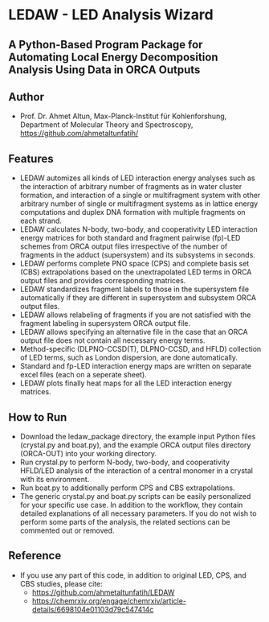 #  LEDAW - LED Analysis Wizard   
## A Python-Based Program Package for Automating Local Energy Decomposition Analysis Using Data in ORCA Outputs 
## Author

- Prof. Dr. Ahmet Altun, Max-Planck-Institut für Kohlenforshung, Department of Molecular Theory and Spectroscopy, https://github.com/ahmetaltunfatih/


## Features

- LEDAW automizes all kinds of LED interaction energy analyses such as the interaction of arbitrary number of fragments as in water cluster formation, and interaction of a single or multifragment system with other arbitrary number of single or multifragment systems as in lattice energy computations and duplex DNA formation with multiple fragments on each strand.
- LEDAW calculates N-body, two-body, and cooperativity LED interaction energy matrices for both standard and fragment pairwise (fp)-LED schemes from ORCA output files irrespective of the number of fragments in the adduct (supersystem) and its subsystems in seconds.
- LEDAW performs complete PNO space (CPS) and complete basis set (CBS) extrapolations based on the unextrapolated LED terms in ORCA output files and provides corresponding matrices.
- LEDAW standardizes fragment labels to those in the supersystem file automatically if they are different in supersystem and subsystem ORCA output files.
- LEDAW allows relabeling of fragments if you are not satisfied with the fragment labeling in supersystem ORCA output file.
- LEDAW allows specifying an alternative file in the case that an ORCA output file does not contain all necessary energy terms. 
- Method-specific (DLPNO-CCSD(T), DLPNO-CCSD, and HFLD) collection of LED terms, such as London dispersion, are done automatically.
- Standard and fp-LED interaction energy maps are written on separate excel files (each on a seperate sheet).
- LEDAW plots finally heat maps for all the LED interaction energy matrices.

## How to Run
- Download the ledaw_package directory, the example input Python files (crystal.py and boat.py), and the example ORCA output files directory (ORCA-OUT) into your working directory.
- Run crystal.py to perform N-body, two-body, and cooperativity HFLD/LED analysis of the interaction of a central monomer in a crystal with its environment.
- Run boat.py to additionally perform CPS and CBS extrapolations.
- The generic crystal.py and boat.py scripts can be easily personalized for your specific use case. In addition to the workflow, they contain detailed explanations of all necessary parameters. If you do not wish to perform some parts of the analysis, the related sections can be commented out or removed.

## Reference
- If you use any part of this code, in addition to original LED, CPS, and CBS studies, please cite: 
    - https://github.com/ahmetaltunfatih/LEDAW
    - https://chemrxiv.org/engage/chemrxiv/article-details/6698104e01103d79c547414c
